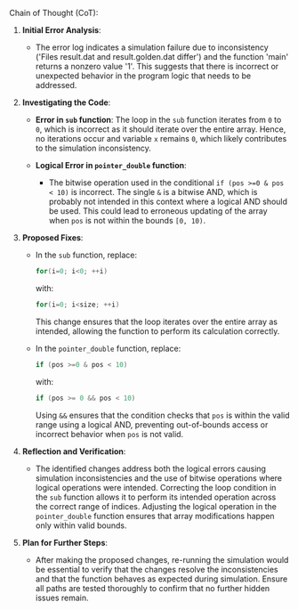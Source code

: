 Chain of Thought (CoT):

1. **Initial Error Analysis**: 
   - The error log indicates a simulation failure due to inconsistency ('Files result.dat and result.golden.dat differ') and the function 'main' returns a nonzero value '1'. This suggests that there is incorrect or unexpected behavior in the program logic that needs to be addressed.

2. **Investigating the Code**:
   - **Error in `sub` function**: The loop in the `sub` function iterates from `0` to `0`, which is incorrect as it should iterate over the entire array. Hence, no iterations occur and variable `x` remains `0`, which likely contributes to the simulation inconsistency.
   
   - **Logical Error in `pointer_double` function**:
     - The bitwise operation used in the conditional `if (pos >=0 & pos < 10)` is incorrect. The single `&` is a bitwise AND, which is probably not intended in this context where a logical AND should be used. This could lead to erroneous updating of the array when `pos` is not within the bounds `[0, 10)`.

3. **Proposed Fixes**:
   - In the `sub` function, replace:
     ```cpp
     for(i=0; i<0; ++i)
     ```
     with:
     ```cpp
     for(i=0; i<size; ++i)
     ```
     This change ensures that the loop iterates over the entire array as intended, allowing the function to perform its calculation correctly.

   - In the `pointer_double` function, replace:
     ```cpp
     if (pos >=0 & pos < 10)
     ```
     with:
     ```cpp
     if (pos >= 0 && pos < 10)
     ```
     Using `&&` ensures that the condition checks that `pos` is within the valid range using a logical AND, preventing out-of-bounds access or incorrect behavior when `pos` is not valid.

4. **Reflection and Verification**:
   - The identified changes address both the logical errors causing simulation inconsistencies and the use of bitwise operations where logical operations were intended. Correcting the loop condition in the `sub` function allows it to perform its intended operation across the correct range of indices. Adjusting the logical operation in the `pointer_double` function ensures that array modifications happen only within valid bounds.

5. **Plan for Further Steps**:
   - After making the proposed changes, re-running the simulation would be essential to verify that the changes resolve the inconsistencies and that the function behaves as expected during simulation. Ensure all paths are tested thoroughly to confirm that no further hidden issues remain.